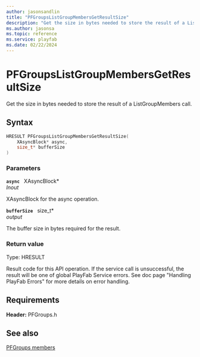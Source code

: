 ```yaml
---
author: jasonsandlin
title: "PFGroupsListGroupMembersGetResultSize"
description: "Get the size in bytes needed to store the result of a ListGroupMembers call."
ms.author: jasonsa
ms.topic: reference
ms.service: playfab
ms.date: 02/22/2024
---
```


# PFGroupsListGroupMembersGetResultSize  

Get the size in bytes needed to store the result of a ListGroupMembers call.  

## Syntax  
  
```cpp
HRESULT PFGroupsListGroupMembersGetResultSize(  
    XAsyncBlock* async,  
    size_t* bufferSize  
)  
```  
  
### Parameters  
  
**`async`** &nbsp; XAsyncBlock*  
*_Inout_*  
  
XAsyncBlock for the async operation.  
  
**`bufferSize`** &nbsp; size_t*  
*output*  
  
The buffer size in bytes required for the result.  
  
  
### Return value
Type: HRESULT
  
Result code for this API operation. If the service call is unsuccessful, the result will be one of global PlayFab Service errors. See doc page "Handling PlayFab Errors" for more details on error handling.
  
  
## Requirements  
  
**Header:** PFGroups.h
  
## See also  
[PFGroups members](../pfgroups_members.md)  

  
  
